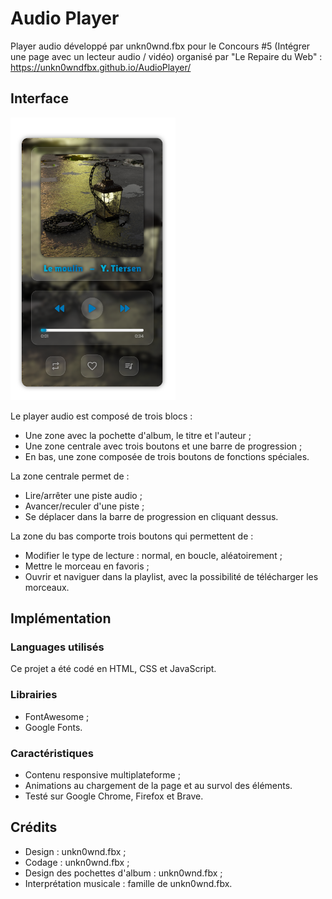 # Audio Player
Player audio développé par unkn0wnd.fbx pour le Concours #5 (Intégrer une page avec un lecteur audio / vidéo) organisé par "Le Repaire du Web" : https://unkn0wndfbx.github.io/AudioPlayer/

## Interface

![Interface](/doc/interface.png)

Le player audio est composé de trois blocs :
- Une zone avec la pochette d'album, le titre et l'auteur ;
- Une zone centrale avec trois boutons et une barre de progression ;
- En bas, une zone composée de trois boutons de fonctions spéciales.

La zone centrale permet de :
- Lire/arrêter une piste audio ;
- Avancer/reculer d'une piste ;
- Se déplacer dans la barre de progression en cliquant dessus.

La zone du bas comporte trois boutons qui permettent de :
- Modifier le type de lecture : normal, en boucle, aléatoirement ;
- Mettre le morceau en favoris ;
- Ouvrir et naviguer dans la playlist, avec la possibilité de télécharger les morceaux.

## Implémentation
### Languages utilisés
Ce projet a été codé en HTML, CSS et JavaScript.

### Librairies
- FontAwesome ;
- Google Fonts.

### Caractéristiques
- Contenu responsive multiplateforme ;
- Animations au chargement de la page et au survol des éléments.
- Testé sur Google Chrome, Firefox et Brave.

## Crédits
- Design : unkn0wnd.fbx ;
- Codage : unkn0wnd.fbx ;
- Design des pochettes d'album : unkn0wnd.fbx ;
- Interprétation musicale : famille de unkn0wnd.fbx.
